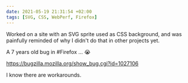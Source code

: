 ```yaml
---
date: 2021-05-19 21:31:54 +02:00
tags: [SVG, CSS, WebPerf, Firefox]
---
```


Worked on a site with an SVG sprite used as CSS background, and was painfully reminded of why I didn't do that in other projects yet.

A 7 years old bug in #Firefox … 😭

<https://bugzilla.mozilla.org/show_bug.cgi?id=1027106>

I know there are workarounds.